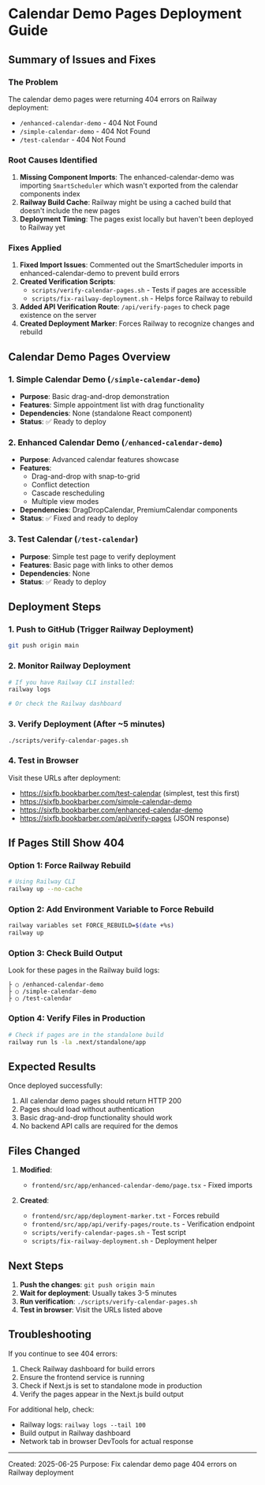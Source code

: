 # Calendar Demo Pages Deployment Guide

## Summary of Issues and Fixes

### The Problem
The calendar demo pages were returning 404 errors on Railway deployment:
- `/enhanced-calendar-demo` - 404 Not Found
- `/simple-calendar-demo` - 404 Not Found  
- `/test-calendar` - 404 Not Found

### Root Causes Identified
1. **Missing Component Imports**: The enhanced-calendar-demo was importing `SmartScheduler` which wasn't exported from the calendar components index
2. **Railway Build Cache**: Railway might be using a cached build that doesn't include the new pages
3. **Deployment Timing**: The pages exist locally but haven't been deployed to Railway yet

### Fixes Applied
1. **Fixed Import Issues**: Commented out the SmartScheduler imports in enhanced-calendar-demo to prevent build errors
2. **Created Verification Scripts**:
   - `scripts/verify-calendar-pages.sh` - Tests if pages are accessible
   - `scripts/fix-railway-deployment.sh` - Helps force Railway to rebuild
3. **Added API Verification Route**: `/api/verify-pages` to check page existence on the server
4. **Created Deployment Marker**: Forces Railway to recognize changes and rebuild

## Calendar Demo Pages Overview

### 1. Simple Calendar Demo (`/simple-calendar-demo`)
- **Purpose**: Basic drag-and-drop demonstration
- **Features**: Simple appointment list with drag functionality
- **Dependencies**: None (standalone React component)
- **Status**: ✅ Ready to deploy

### 2. Enhanced Calendar Demo (`/enhanced-calendar-demo`)
- **Purpose**: Advanced calendar features showcase
- **Features**: 
  - Drag-and-drop with snap-to-grid
  - Conflict detection
  - Cascade rescheduling
  - Multiple view modes
- **Dependencies**: DragDropCalendar, PremiumCalendar components
- **Status**: ✅ Fixed and ready to deploy

### 3. Test Calendar (`/test-calendar`)
- **Purpose**: Simple test page to verify deployment
- **Features**: Basic page with links to other demos
- **Dependencies**: None
- **Status**: ✅ Ready to deploy

## Deployment Steps

### 1. Push to GitHub (Trigger Railway Deployment)
```bash
git push origin main
```

### 2. Monitor Railway Deployment
```bash
# If you have Railway CLI installed:
railway logs

# Or check the Railway dashboard
```

### 3. Verify Deployment (After ~5 minutes)
```bash
./scripts/verify-calendar-pages.sh
```

### 4. Test in Browser
Visit these URLs after deployment:
- https://sixfb.bookbarber.com/test-calendar (simplest, test this first)
- https://sixfb.bookbarber.com/simple-calendar-demo
- https://sixfb.bookbarber.com/enhanced-calendar-demo
- https://sixfb.bookbarber.com/api/verify-pages (JSON response)

## If Pages Still Show 404

### Option 1: Force Railway Rebuild
```bash
# Using Railway CLI
railway up --no-cache
```

### Option 2: Add Environment Variable to Force Rebuild
```bash
railway variables set FORCE_REBUILD=$(date +%s)
railway up
```

### Option 3: Check Build Output
Look for these pages in the Railway build logs:
```
├ ○ /enhanced-calendar-demo
├ ○ /simple-calendar-demo
├ ○ /test-calendar
```

### Option 4: Verify Files in Production
```bash
# Check if pages are in the standalone build
railway run ls -la .next/standalone/app
```

## Expected Results

Once deployed successfully:
1. All calendar demo pages should return HTTP 200
2. Pages should load without authentication
3. Basic drag-and-drop functionality should work
4. No backend API calls are required for the demos

## Files Changed

1. **Modified**:
   - `frontend/src/app/enhanced-calendar-demo/page.tsx` - Fixed imports
   
2. **Created**:
   - `frontend/src/app/deployment-marker.txt` - Forces rebuild
   - `frontend/src/app/api/verify-pages/route.ts` - Verification endpoint
   - `scripts/verify-calendar-pages.sh` - Test script
   - `scripts/fix-railway-deployment.sh` - Deployment helper

## Next Steps

1. **Push the changes**: `git push origin main`
2. **Wait for deployment**: Usually takes 3-5 minutes
3. **Run verification**: `./scripts/verify-calendar-pages.sh`
4. **Test in browser**: Visit the URLs listed above

## Troubleshooting

If you continue to see 404 errors:
1. Check Railway dashboard for build errors
2. Ensure the frontend service is running
3. Check if Next.js is set to standalone mode in production
4. Verify the pages appear in the Next.js build output

For additional help, check:
- Railway logs: `railway logs --tail 100`
- Build output in Railway dashboard
- Network tab in browser DevTools for actual response

---
Created: 2025-06-25
Purpose: Fix calendar demo page 404 errors on Railway deployment